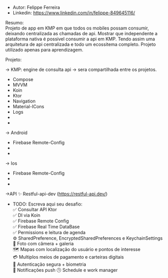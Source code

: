 
* Autor: Felippe Ferreira 
* Linkedin: https://www.linkedin.com/in/felippe-849645116/


Resumo:\
Projeto de app em KMP em que todos os mobiles possam consumir, deixando centralizada as chamadas de api.
Mostrar que independente a plataforma nativa é possivel consumir a api em KMP.
Tendo assim uma arquitetura de api centralizada e todo um ecossitema completo.
Projeto utilizado apenas para aprendizagem.


Projeto:



-> KMP: engine de consulta api -> sera compartilhada entre os projetos.
*  Compose
*  MVVM
*  Koin
*  Ktor
*  Navigation
*  Material-ICons
*  Logs
* 
* 

-> Android
*  Firebase Remote-Config
* 
* 

-> Ios
*  Firebase Remote-Config
* 
* 

->API
✨ Restful-api-dev (https://restful-api.dev/)


* TODO: Escreva aqui seu desafio:\
✅ Consultar API Ktor\
✅ DI via Koin\
✅ Firebase Remote Config\
✅ Firebase Real Time DataBase\
✅ Permissions e leitura de agenda\
⚙️ SharedPreference, EncryptedSharedPreferences e KeychainSettings\
📸 Foto com câmera + galeria\
🗺️ Mapas com localização do usuário e pontos de interesse\
💳 Multiplos meios de pagamento e carteiras digitais\
🔐 Autenticação segura + biometria\
🔔 Notificações push
🕒 Schedule e work manager
